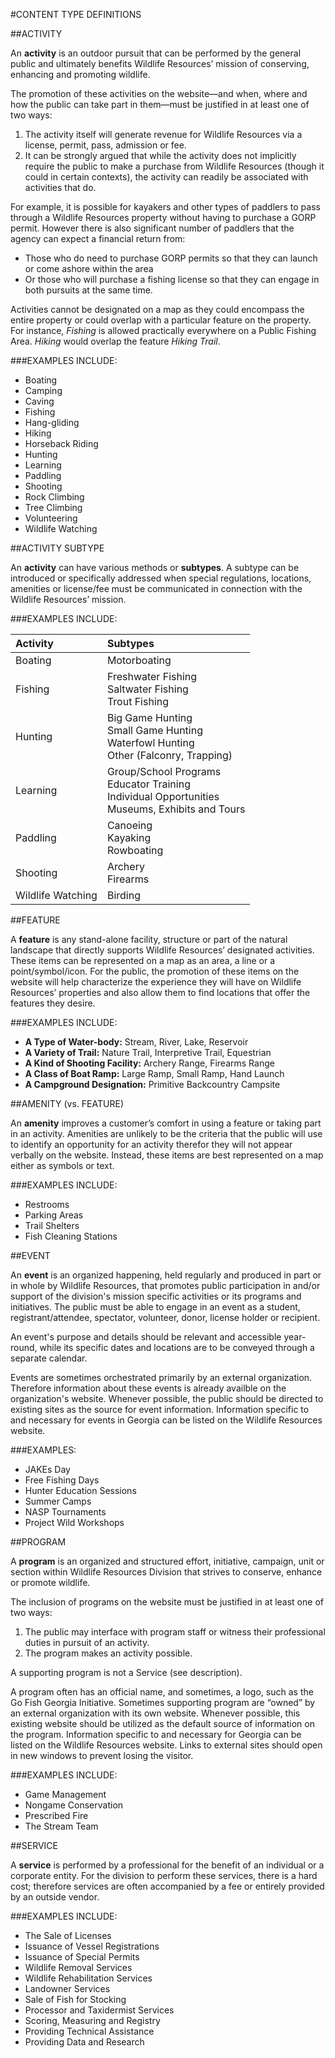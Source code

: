 #CONTENT TYPE DEFINITIONS

##ACTIVITY

An **activity** is an outdoor pursuit that can be performed by the general public and ultimately benefits Wildlife Resources’ mission of conserving, enhancing and promoting wildlife.

The promotion of these activities on the website—and when, where and how the public can take part in them—must be justified in at least one of two ways:

1. The activity itself will generate revenue for Wildlife Resources via a license, permit, pass, admission or fee.
2. It can be strongly argued that while the activity does not implicitly require the public to make a purchase from Wildlife Resources (though it could in certain contexts), the activity can readily be associated with activities that do.

For example, it is possible for kayakers and other types of paddlers to pass through a Wildlife Resources property without having to purchase a GORP permit. However there is also significant number of paddlers that the agency can expect a financial return from:

- Those who do need to purchase GORP permits so that they can launch or come ashore within the area
- Or those who will purchase a fishing license so that they can engage in both pursuits at the same time.

Activities cannot be designated on a map as they could encompass the entire property or could overlap with a particular feature on the property. For instance, *Fishing* is allowed practically everywhere on a Public Fishing Area. *Hiking* would overlap the feature *Hiking Trail*.

###EXAMPLES INCLUDE:

- Boating
- Camping
- Caving
- Fishing
- Hang-gliding
- Hiking
- Horseback Riding
- Hunting
- Learning
- Paddling
- Shooting
- Rock Climbing
- Tree Climbing
- Volunteering
- Wildlife Watching

##ACTIVITY SUBTYPE

An **activity** can have various methods or **subtypes**. A subtype can be introduced or specifically addressed when special regulations, locations, amenities or license/fee must be communicated in connection with the Wildlife Resources’ mission.

###EXAMPLES INCLUDE:

Activity          | Subtypes
:---------------- | :----------------
Boating           | Motorboating
Fishing	          | Freshwater Fishing<br>Saltwater Fishing<br>Trout Fishing
Hunting	          | Big Game Hunting<br>Small Game Hunting<br>Waterfowl Hunting<br>Other (Falconry, Trapping)
Learning          | Group/School Programs<br>Educator Training<br>Individual Opportunities<br>Museums, Exhibits and Tours
Paddling          | Canoeing<br>Kayaking<br>Rowboating
Shooting          | Archery<br>Firearms
Wildlife Watching | Birding

##FEATURE

A **feature** is any stand-alone facility, structure or part of the natural landscape that directly supports Wildlife Resources’ designated activities. These items can be represented on a map as an area, a line or a point/symbol/icon.
For the public, the promotion of these items on the website will help characterize the experience they will have on Wildlife Resources’ properties and also allow them to find locations that offer the features they desire.

###EXAMPLES INCLUDE:

- **A Type of Water-body:** Stream, River, Lake, Reservoir
- **A Variety of Trail:** Nature Trail, Interpretive Trail, Equestrian
- **A Kind of Shooting Facility:** Archery Range, Firearms Range
- **A Class of Boat Ramp:** Large Ramp, Small Ramp, Hand Launch
- **A Campground Designation:** Primitive Backcountry Campsite

##AMENITY (vs. FEATURE)

An **amenity** improves a customer’s comfort in using a feature or taking part in an activity. Amenities are unlikely to be the criteria that the public will use to identify an opportunity for an activity therefor they will not appear verbally on the website. Instead, these items are best represented on a map either as symbols or text.

###EXAMPLES INCLUDE:

- Restrooms
- Parking Areas
- Trail Shelters
- Fish Cleaning Stations

##EVENT

An **event** is an organized happening, held regularly and produced in part or in whole by Wildlife Resources, that promotes public participation in and/or support of the division's mission specific activities or its programs and initiatives. The public must be able to engage in an event as a student, registrant/attendee, spectator, volunteer, donor, license holder or recipient. 

An event's purpose and details should be relevant and accessible year-round, while its specific dates and locations are to be conveyed through a separate calendar. 

Events are sometimes orchestrated primarily by an external organization. Therefore information about these events is already availble on the organization's website. Whenever possible, the public should be directed to existing sites as the source for event information. Information specific to and necessary for events in Georgia can be listed on the Wildlife Resources website.

###EXAMPLES:

- JAKEs Day
- Free Fishing Days
- Hunter Education Sessions
- Summer Camps
- NASP Tournaments
- Project Wild Workshops


##PROGRAM

A **program** is an organized and structured effort, initiative, campaign, unit or section within Wildlife Resources Division that strives to conserve, enhance or promote wildlife. 

The inclusion of programs on the website must be justified in at least one of two ways:

1. The public may interface with program staff or witness their professional duties in pursuit of an activity.
2. The program makes an activity possible.
 
A supporting program is not a Service (see description).

A program often has an official name, and sometimes, a logo, such as the Go Fish Georgia Initiative. 
Sometimes supporting program are “owned” by an external organization with its own website. Whenever possible, this existing website should be utilized as the default source of information on the program. Information specific to and necessary for Georgia can be listed on the Wildlife Resources website. Links to external sites should open in new windows to prevent losing the visitor. 

###EXAMPLES INCLUDE:

- Game Management
- Nongame Conservation
- Prescribed Fire
- The Stream Team

##SERVICE

A **service** is performed by a professional for the benefit of an individual or a corporate entity. For the division to perform these services, there is a hard cost; therefore services are often accompanied by a fee or entirely provided by an outside vendor.

###EXAMPLES INCLUDE:

- The Sale of Licenses
- Issuance of Vessel Registrations
- Issuance of Special Permits
- Wildlife Removal Services
- Wildlife Rehabilitation Services
- Landowner Services
- Sale of Fish for Stocking 
- Processor and Taxidermist Services
- Scoring, Measuring and Registry
- Providing Technical Assistance
- Providing Data and Research
